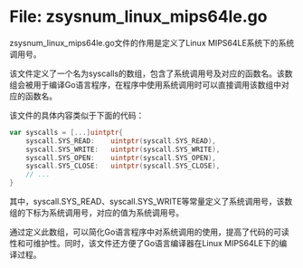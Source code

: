# File: zsysnum_linux_mips64le.go

zsysnum_linux_mips64le.go文件的作用是定义了Linux MIPS64LE系统下的系统调用号。

该文件定义了一个名为syscalls的数组，包含了系统调用号及对应的函数名。该数组会被用于编译Go语言程序，在程序中使用系统调用时可以直接调用该数组中对应的函数名。

该文件的具体内容类似于下面的代码：

```go
var syscalls = [...]uintptr{
    syscall.SYS_READ:    uintptr(syscall.SYS_READ),
    syscall.SYS_WRITE:   uintptr(syscall.SYS_WRITE),
    syscall.SYS_OPEN:    uintptr(syscall.SYS_OPEN),
    syscall.SYS_CLOSE:   uintptr(syscall.SYS_CLOSE),
    // ...
}

```

其中，syscall.SYS_READ、syscall.SYS_WRITE等常量定义了系统调用号，该数组的下标为系统调用号，对应的值为系统调用号。

通过定义此数组，可以简化Go语言程序中对系统调用的使用，提高了代码的可读性和可维护性。同时，该文件还方便了Go语言编译器在Linux MIPS64LE下的编译过程。

